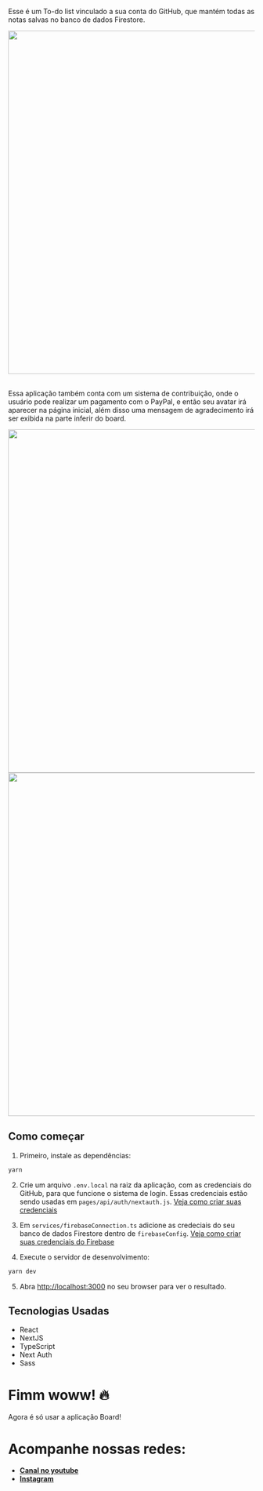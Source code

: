Esse é um To-do list vinculado a sua conta do GitHub, que mantém todas as notas salvas no banco de dados Firestore.

<div align="center">
<img src="https://user-images.githubusercontent.com/121572094/212936585-6b15ab2d-8200-4368-9de7-23b78c3816cc.gif" width="700px">
</div>

<br>

Essa aplicação também conta com um sistema de contribuição, onde o usuário pode realizar um pagamento com o PayPal, e então seu avatar irá aparecer na página inicial, além disso uma mensagem de agradecimento irá ser exibida na parte inferir do board.
<br>

<div align="center">
<img src="https://user-images.githubusercontent.com/121572094/212936606-e6f1b5f3-e0f0-497e-bd88-ad9090d9f571.png" width="700px">
<img src="https://user-images.githubusercontent.com/121572094/212936617-4d827da8-5671-4d2d-89ac-f29af44631fa.png" width="700px">
</div>

## Como começar

1. Primeiro, instale as dependências:

```bash
yarn
```

2. Crie um arquivo `.env.local` na raiz da aplicação, com as credenciais do GitHub, para que funcione o sistema de login. Essas credenciais estão sendo usadas em `pages/api/auth/nextauth.js`. [Veja como criar suas credenciais](https://docs.github.com/pt/authentication/keeping-your-account-and-data-secure/creating-a-personal-access-token)

3. Em `services/firebaseConnection.ts` adicione as credeciais do seu banco de dados Firestore dentro de `firebaseConfig`. [Veja como criar suas credenciais do Firebase](https://firebase.google.com/docs/web/setup)

4. Execute o servidor de desenvolvimento:

```bash
yarn dev
```

5. Abra [http://localhost:3000](http://localhost:3000) no seu browser para ver o resultado.
   <br>

## Tecnologias Usadas

- React
- NextJS
- TypeScript
- Next Auth
- Sass
  <br>

# Fimm woww! 🔥

Agora é só usar a aplicação Board!
<br>

# Acompanhe nossas redes:

- **[Canal no youtube](https://www.youtube.com/@pedro.arraujo)**
- **[Instagram](https://www.instagram.com/pedro.arraujo)**
